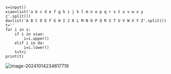 ```
s=input()
xiao=list('a b c d e f g h i j k l m n o p q r s t u v w x y z'.split())
da=list('A B C D E F G H I J K L M N O P Q R S T U V W X Y Z'.split())
t=''
for i in s:
    if i in xiao:
        i=i.upper()
    elif i in da:
        i=i.lower()
    t=t+i
print(t)
```

![image-20241014234617719](C:\Users\huawei\AppData\Roaming\Typora\typora-user-images\image-20241014234617719.png)